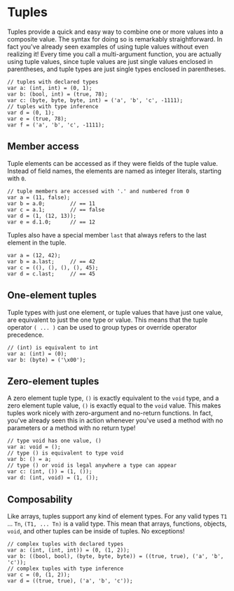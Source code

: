 # Tuples #

Tuples provide a quick and easy way to combine one or more values into a composite value. The syntax for doing so is remarkably straightforward. In fact you've already seen examples of using tuple values without even realizing it! Every time you call a multi-argument function, you are actually using tuple values, since tuple values are just single values enclosed in parentheses, and tuple types are just single types enclosed in parentheses.

```
// tuples with declared types
var a: (int, int) = (0, 1);
var b: (bool, int) = (true, 78);
var c: (byte, byte, byte, int) = ('a', 'b', 'c', -1111);
// tuples with type inference
var d = (0, 1);
var e = (true, 78);
var f = ('a', 'b', 'c', -1111);
```

## Member access ##

Tuple elements can be accessed as if they were fields of the tuple value. Instead of field names, the elements are named as integer literals, starting with `0`.

```
// tuple members are accessed with '.' and numbered from 0
var a = (11, false);
var b = a.0;		// == 11
var c = a.1;		// == false
var d = (1, (12, 13));
var e = d.1.0;		// == 12
```

Tuples also have a special member `last` that always refers to the last element in the tuple.

```
var a = (12, 42);
var b = a.last;		// == 42
var c = ((), (), (), (), 45);
var d = c.last;		// == 45
```

## One-element tuples ##

Tuple types with just one element, or tuple values that have just one value, are equivalent to just the one type or value. This means that the tuple operator `( ... )` can be used to group types or override operator precedence.

```
// (int) is equivalent to int
var a: (int) = (0);
var b: (byte) = ('\x00');
```

## Zero-element tuples ##

A zero element tuple type, `()` is exactly equivalent to the `void` type, and a zero element tuple value, `()` is exactly equal to the `void` value. This makes tuples work nicely with zero-argument and no-return functions. In fact, you've already seen this in action whenever you've used a method with no parameters or a method with no return type!

```
// type void has one value, ()
var a: void = ();
// type () is equivalent to type void
var b: () = a;
// type () or void is legal anywhere a type can appear
var c: (int, ()) = (1, ());
var d: (int, void) = (1, ());
```

## Composability ##

Like arrays, tuples support any kind of element types. For any valid types `T1` ... `Tn`, `(T1, ... Tn)` is a valid type. This mean that arrays, functions, objects, `void`, and other tuples can be inside of tuples. No exceptions!

```
// complex tuples with declared types
var a: (int, (int, int)) = (0, (1, 2));
var b: ((bool, bool), (byte, byte, byte)) = ((true, true), ('a', 'b', 'c'));
// complex tuples with type inference
var c = (0, (1, 2));
var d = ((true, true), ('a', 'b', 'c'));
```

